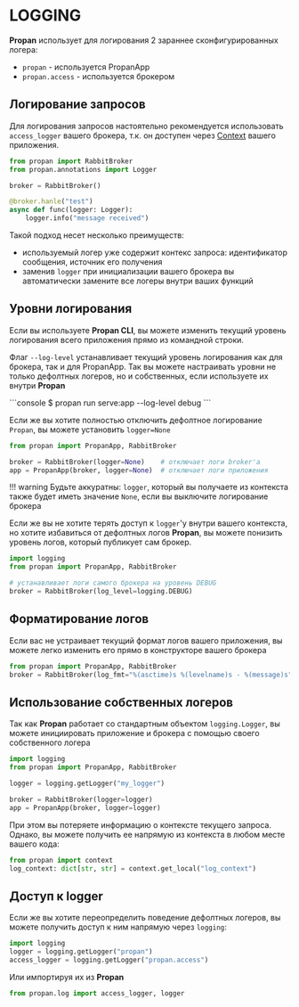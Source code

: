 # LOGGING 

**Propan** использует для логирования 2 зараннее сконфигурированных логера:

* `propan` - используется PropanApp
* `propan.access` - используется брокером

## Логирование запросов

Для логирования запросов настоятельно рекомендуется использовать `access_logger` вашего брокера, т.к. он
доступен через [Context](../../5_dependency/2_context) вашего приложения.

```python
from propan import RabbitBroker
from propan.annotations import Logger

broker = RabbitBroker()

@broker.hanle("test")
async def func(logger: Logger):
    logger.info("message received")
```

Такой подход несет несколько преимуществ:

* используемый логер уже содержит контекс запроса: идентификатор сообщения, источник его получения
* заменив `logger` при инициализации вашего брокера вы автоматически замените все логеры внутри ваших функций

## Уровни логирования

Если вы используете **Propan CLI**, вы можете изменить текущий уровень логирования всего приложения прямо из командной строки.

Флаг `--log-level` устанавливает текущий уровень логирования как для брокера, так и для PropanApp. Так вы можете настраивать уровни не только дефолтных логеров, но и собственных, если используете их внутри **Propan**

<div class="termy">
```console
$ propan run serve:app --log-level debug
```
</div>

Если же вы хотите полностью отключить дефолтное логирование `Propan`, вы можете установить `logger=None`

```python
from propan import PropanApp, RabbitBroker

broker = RabbitBroker(logger=None)    # отключает логи broker'а
app = PropanApp(broker, logger=None)  # отключает логи приложения
```

!!! warning
    Будьте аккуратны: `logger`, который вы получаете из контекста также будет иметь значение `None`, если вы выключите логирование брокера

Если же вы не хотите терять доступ к `logger`'у внутри вашего контекста, но хотите избавиться от дефолтных логов **Propan**, вы можете понизить уровень логов, который публикует сам брокер.

```python
import logging
from propan import PropanApp, RabbitBroker

# устанавливает логи самого брокера на уровень DEBUG
broker = RabbitBroker(log_level=logging.DEBUG)
```

## Форматирование логов

Если вас не устраивает текущий формат логов вашего приложения, вы можете легко изменить его прямо в конструкторе вашего брокера

```python
from propan import PropanApp, RabbitBroker
broker = RabbitBroker(log_fmt="%(asctime)s %(levelname)s - %(message)s")
```

## Использование собственных логеров

Так как **Propan** работает со стандартным объектом `logging.Logger`, вы можете инициировать приложение и брокера
с помощью своего собственного логера

```python
import logging
from propan import PropanApp, RabbitBroker

logger = logging.getLogger("my_logger")

broker = RabbitBroker(logger=logger)
app = PropanApp(broker, logger=logger)
```

При этом вы потеряете информацию о контексте текущего запроса. Однако, вы можете получить ее напрямую из контекста в любом месте вашего кода:

```python
from propan import context
log_context: dict[str, str] = context.get_local("log_context")
```

## Доступ к logger

Если же вы хотите переопределить поведение дефолтных логеров, вы можете получить доступ к ним напрямую через `logging`:

```python
import logging
logger = logging.getLogger("propan")
access_logger = logging.getLogger("propan.access")
```
Или импортируя их из **Propan**

```python
from propan.log import access_logger, logger
```

